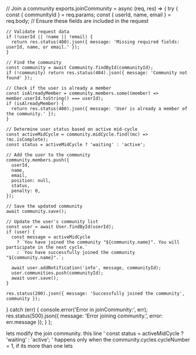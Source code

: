 // Join a community
exports.joinCommunity = async (req, res) => {
  try {
    const { communityId } = req.params;
    const { userId, name, email } = req.body; // Ensure these fields are included in the request

    // Validate request data
    if (!userId || !name || !email) {
      return res.status(400).json({ message: 'Missing required fields: userId, name, or email.' });
    }

    // Find the community
    const community = await Community.findById(communityId);
    if (!community) return res.status(404).json({ message: 'Community not found' });

    // Check if the user is already a member
    const isAlreadyMember = community.members.some((member) => member.userId.toString() === userId);
    if (isAlreadyMember) {
      return res.status(400).json({ message: 'User is already a member of the community.' });
    }

    // Determine user status based on active mid-cycle
    const activeMidCycle = community.midCycle.find((mc) => !mc.isComplete);
    const status = activeMidCycle ? 'waiting' : 'active';

    // Add the user to the community
    community.members.push({
      userId,
      name,
      email,
      position: null,
      status,
      penalty: 0,
    });

    // Save the updated community
    await community.save();

    // Update the user's community list
    const user = await User.findById(userId);
    if (user) {
      const message = activeMidCycle
        ? `You have joined the community "${community.name}". You will participate in the next cycle.`
        : `You have successfully joined the community "${community.name}".`;

      await user.addNotification('info', message, communityId);
      user.communities.push(communityId);
      await user.save();
    }

    res.status(200).json({ message: 'Successfully joined the community', community });
  } catch (err) {
    console.error('Error in joinCommunity:', err);
    res.status(500).json({ message: 'Error joining community.', error: err.message });
  }
};

lets modify the join community. 
this line '    const status = activeMidCycle ? 'waiting' : 'active'; '
happens only when the community.cycles.cycleNumber = 1,
if its more than one lets 